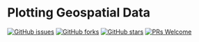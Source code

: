 # Plotting Geospatial Data
[![GitHub issues](https://img.shields.io/github/issues/Develop-Packt/Plotting-Geospatial-Data.svg)](https://github.com/Develop-Packt/Plotting-Geospatial-Data/issues)
[![GitHub forks](https://img.shields.io/github/forks/Develop-Packt/Plotting-Geospatial-Data.svg)](https://github.com/Develop-Packt/Plotting-Geospatial-Data/network)
[![GitHub stars](https://img.shields.io/github/stars/Develop-Packt/Plotting-Geospatial-Data.svg)](https://github.com/Develop-Packt/Plotting-Geospatial-Data/stargazers)
[![PRs Welcome](https://img.shields.io/badge/PRs-welcome-brightgreen.svg)](https://github.com/Develop-Packt/Plotting-Geospatial-Data/pulls)
